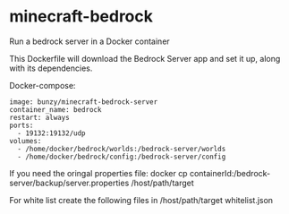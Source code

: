 # minecraft-bedrock
Run a bedrock server in a Docker container

This Dockerfile will download the Bedrock Server app and set it up, along with its dependencies.


Docker-compose:
  
    image: bunzy/minecraft-bedrock-server
    container_name: bedrock
    restart: always
    ports:
      - 19132:19132/udp
    volumes:
      - /home/docker/bedrock/worlds:/bedrock-server/worlds
      - /home/docker/bedrock/config:/bedrock-server/config


If you need the oringal properties file:
docker cp containerId:/bedrock-server/backup/server.properties /host/path/target


For white list create the following files in /host/path/target
whitelist.json
